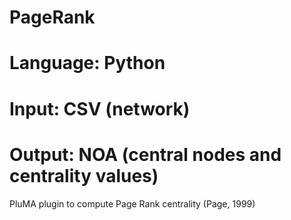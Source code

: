 # PageRank
# Language: Python
# Input: CSV (network)
# Output: NOA (central nodes and centrality values)
PluMA plugin to compute Page Rank centrality (Page, 1999)
